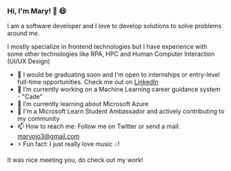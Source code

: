 ### Hi, I'm Mary! :wave: :smile:


I am a software developer and I love to develop solutions to solve problems around me. 

I mostly specialize in frontend technologies but I have experience with some other technologies like RPA, HPC and Human Computer Interaction (UI/UX Design)

- 👜 I would be graduating soon and I'm open to internships or entry-level full-time opportunities. Check me out on [LinkedIn](https://www.linkedin.com/in/mary-ojo)
-  🔭 I’m currently working on a Machine Learning career guidance system - "Cade"
- 🌱 I’m currently learning about Microsoft Azure
- :star2: I'm a Microsoft Learn Student Ambassador and actively contributing to my community
- 📫 How to reach me: Follow me on Twitter or send a mail: maryojo3@gmail.com
- ⚡ Fun fact: I just really love music :notes:!
<!-- - 👯 I’m looking to collaborate on ... -->
<!-- - 🤔 I’m looking for help with ... -->
<!-- - 💬 Ask me about ... -->
<!-- - 😄 Pronouns: ... -->

It was nice meeting you, do check out my work!
